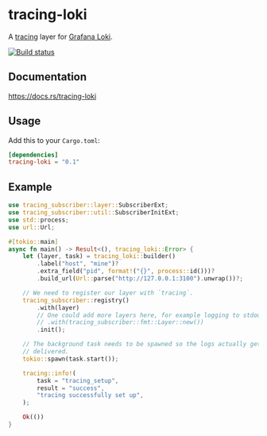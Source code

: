 tracing-loki
============

A [tracing](https://github.com/tokio-rs/tracing) layer for [Grafana
Loki](https://grafana.com/oss/loki/).

[![Build status](https://github.com/hrxi/tracing-loki/actions/workflows/build.yaml/badge.svg)](https://github.com/hrxi/tracing-loki/actions/workflows/build.yaml)

Documentation
-------------

https://docs.rs/tracing-loki

Usage
-----

Add this to your `Cargo.toml`:
```toml
[dependencies]
tracing-loki = "0.1"
```

Example
-------

```rust
use tracing_subscriber::layer::SubscriberExt;
use tracing_subscriber::util::SubscriberInitExt;
use std::process;
use url::Url;

#[tokio::main]
async fn main() -> Result<(), tracing_loki::Error> {
    let (layer, task) = tracing_loki::builder()
        .label("host", "mine")?
        .extra_field("pid", format!("{}", process::id()))?
        .build_url(Url::parse("http://127.0.0.1:3100").unwrap())?;

    // We need to register our layer with `tracing`.
    tracing_subscriber::registry()
        .with(layer)
        // One could add more layers here, for example logging to stdout:
        // .with(tracing_subscriber::fmt::Layer::new())
        .init();

    // The background task needs to be spawned so the logs actually get
    // delivered.
    tokio::spawn(task.start());

    tracing::info!(
        task = "tracing_setup",
        result = "success",
        "tracing successfully set up",
    );

    Ok(())
}
```
